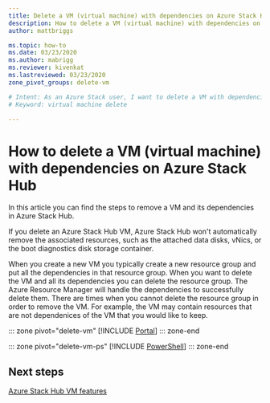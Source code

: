 ```yaml
---
title: Delete a VM (virtual machine) with dependencies on Azure Stack Hub 
description: How to delete a VM (virtual machine) with dependencies on Azure Stack Hub
author: mattbriggs

ms.topic: how-to
ms.date: 03/23/2020
ms.author: mabrigg
ms.reviewer: kivenkat
ms.lastreviewed: 03/23/2020
zone_pivot_groups: delete-vm

# Intent: As an Azure Stack user, I want to delete a VM with dependencies in Azure Stack Hub.
# Keyword: virtual machine delete

---
```


# How to delete a VM (virtual machine) with dependencies on Azure Stack Hub

In this article you can find the steps to remove a VM and its dependencies in Azure Stack Hub.

If you delete an Azure Stack Hub VM, Azure Stack Hub won't automatically remove the associated resources, such as the attached data disks, vNics, or the boot diagnostics disk storage container.

When you create a new VM you typically create a new resource group and put all the dependencies in that resource group. When you want to delete the VM and all its dependencies you can delete the resource group. The Azure Resource Manager will handle the dependencies to successfully delete them. There are times when you cannot delete the resource group in order to remove the VM. For example, the VM may contain resources that are not dependenices of the VM that you would like to keep.

::: zone pivot="delete-vm"
[!INCLUDE [Portal](../includes/howto-vm-delete-portal.md)]
::: zone-end

::: zone pivot="delete-vm-ps"
[!INCLUDE [PowerShell](../includes/howto-vm-delete-ps.md)]
::: zone-end

## Next steps

[Azure Stack Hub VM features](azure-stack-vm-considerations.md)
